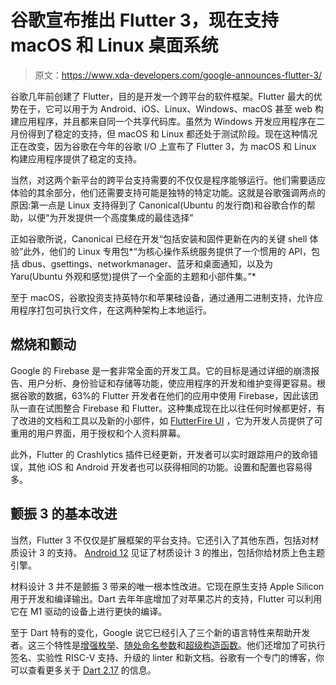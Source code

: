 # 谷歌宣布推出 Flutter 3，现在支持 macOS 和 Linux 桌面系统

> 原文：<https://www.xda-developers.com/google-announces-flutter-3/>

谷歌几年前创建了 Flutter，目的是开发一个跨平台的软件框架。Flutter 最大的优势在于，它可以用于为 Android、iOS、Linux、Windows、macOS 甚至 web 构建应用程序，并且都来自同一个共享代码库。虽然为 Windows 开发应用程序在二月份得到了稳定的支持，但 macOS 和 Linux 都还处于测试阶段。现在这种情况正在改变，因为谷歌在今年的谷歌 I/O 上宣布了 Flutter 3，为 macOS 和 Linux 构建应用程序提供了稳定的支持。

当然，对这两个新平台的跨平台支持需要的不仅仅是程序能够运行。他们需要适应体验的其余部分，他们还需要支持可能是独特的特定功能。这就是谷歌强调两点的原因:第一点是 Linux 支持得到了 Canonical(Ubuntu 的发行商)和谷歌合作的帮助，以便“为开发提供一个高度集成的最佳选择”

正如谷歌所说，Canonical 已经在开发“包括安装和固件更新在内的关键 shell 体验”此外，他们的 Linux 专用包*“为核心操作系统服务提供了一个惯用的 API，包括 dbus、gsettings、networkmanager、蓝牙和桌面通知，以及为 Yaru(Ubuntu 外观和感觉)提供了一个全面的主题和小部件集。”*

至于 macOS，谷歌投资支持英特尔和苹果硅设备，通过通用二进制支持，允许应用程序打包可执行文件，在这两种架构上本地运行。

## 燃烧和颤动

Google 的 Firebase 是一套非常全面的开发工具。它的目标是通过详细的崩溃报告、用户分析、身份验证和存储等功能，使应用程序的开发和维护变得更容易。根据谷歌的数据，63%的 Flutter 开发者在他们的应用中使用 Firebase，因此该团队一直在试图整合 Firebase 和 Flutter。这种集成现在比以往任何时候都更好，有了改进的文档和工具以及新的小部件，如 [FlutterFire UI](https://pub.dev/packages/flutterfire_ui) ，它为开发人员提供了可重用的用户界面，用于授权和个人资料屏幕。

此外，Flutter 的 Crashlytics 插件已经更新，开发者可以实时跟踪用户的致命错误，其他 iOS 和 Android 开发者也可以获得相同的功能。设置和配置也容易得多。

## 颤振 3 的基本改进

当然，Flutter 3 不仅仅是扩展框架的平台支持。它还引入了其他东西，包括对材质设计 3 的支持。 [Android 12](https://xda-developers.com/android-12) 见证了材质设计 3 的推出，包括你给材质上色主题引擎。

材料设计 3 并不是颤振 3 带来的唯一根本性改进。它现在原生支持 Apple Silicon 用于开发和编译输出。Dart 去年年底增加了对苹果芯片的支持，Flutter 可以利用它在 M1 驱动的设备上进行更快的编译。

至于 Dart 特有的变化，Google 说它已经引入了三个新的语言特性来帮助开发者。这三个特性是[增强枚举](https://github.com/dart-lang/language/blob/master/accepted/future-releases/enhanced-enums/feature-specification.md)、[随处命名参数](https://github.com/dart-lang/language/blob/master/accepted/future-releases/named-arguments-anywhere/feature-specification.md)和[超级构造函数](https://github.com/dart-lang/language/blob/master/working/1855%20-%20super%20parameters/proposal.md)。他们还增加了可执行签名、实验性 RISC-V 支持、升级的 linter 和新文档。谷歌有一个专门的博客，你可以查看更多关于 [Dart 2.17](https://medium.com/dartlang) 的信息。